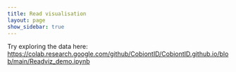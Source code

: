 ```yaml
---
title: Read visualisation
layout: page
show_sidebar: true
---
```



Try exploring the data here: https://colab.research.google.com/github/CobiontID/CobiontID.github.io/blob/main/Readviz_demo.ipynb
